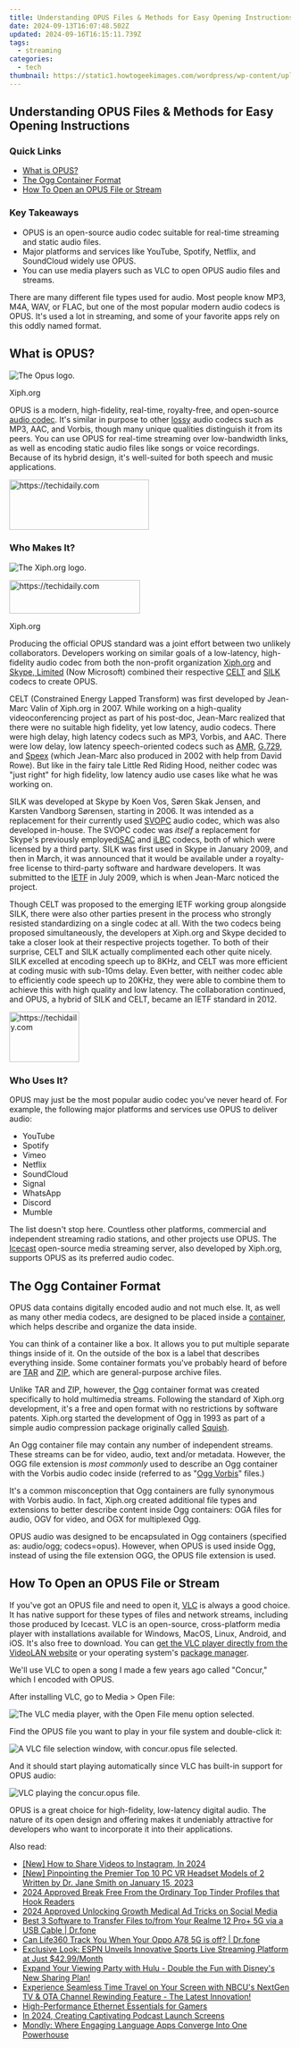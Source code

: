```yaml
---
title: Understanding OPUS Files & Methods for Easy Opening Instructions
date: 2024-09-13T16:07:48.502Z
updated: 2024-09-16T16:15:11.739Z
tags:
  - streaming
categories:
  - tech
thumbnail: https://static1.howtogeekimages.com/wordpress/wp-content/uploads/2023/10/53061506834_e66b02a867_o.jpg
---
```


## Understanding OPUS Files & Methods for Easy Opening Instructions

### Quick Links

* [What is OPUS?](https://screen-sharing-recording.techidaily.com/new-pocket-sized-mac-viewer-absolutely-free-for-2024/)
* [The Ogg Container Format](https://easy-unlock-android.techidaily.com/in-2024-how-to-lock-apps-on-nubia-z50-ultra-to-protect-your-individual-information-by-drfone-android/)
* [How To Open an OPUS File or Stream](https://fox-helps.techidaily.com/new-meta-versus-omni-the-future-of-digital-worlds/)

### Key Takeaways

* OPUS is an open-source audio codec suitable for real-time streaming and static audio files.
* Major platforms and services like YouTube, Spotify, Netflix, and SoundCloud widely use OPUS.
* You can use media players such as VLC to open OPUS audio files and streams.

 There are many different file types used for audio. Most people know MP3, M4A, WAV, or FLAC, but one of the most popular modern audio codecs is OPUS. It's used a lot in streaming, and some of your favorite apps rely on this oddly named format.

##  What is OPUS?

![The Opus logo.](https://static1.howtogeekimages.com/wordpress/wp-content/uploads/2024/01/opus-logo-1.png) 

Xiph.org

 OPUS is a modern, high-fidelity, real-time, royalty-free, and open-source [audio codec](https://some-guidance.techidaily.com/2024-approved-strategies-for-merging-youtube-music-and-video-content-effectively/). It's similar in purpose to other [lossy](https://fox-glue.techidaily.com/new-2024-approved-comprehensive-examination-of-srts-key-features/) audio codecs such as MP3, AAC, and Vorbis, though many unique qualities distinguish it from its peers. You can use OPUS for real-time streaming over low-bandwidth links, as well as encoding static audio files like songs or voice recordings. Because of its hybrid design, it's well-suited for both speech and music applications.

<!-- affiliate ads begin -->
<a href="https://aligracehair.sjv.io/c/5597632/2135398/19272" target="_top" id="2135398">
  <img src="//a.impactradius-go.com/display-ad/19272-2135398" border="0" alt="https://techidaily.com" width="250" height="90"/>
</a>
<img height="0" width="0" src="https://aligracehair.sjv.io/i/5597632/2135398/19272" style="position:absolute;visibility:hidden;" border="0" />
<!-- affiliate ads end -->

###  Who Makes It?

![The Xiph.org logo.](https://static1.howtogeekimages.com/wordpress/wp-content/uploads/2024/01/xiph-logo-square.png) 

<!-- affiliate ads begin -->
<a href="https://25home.pxf.io/c/5597632/2123471/16836" target="_top" id="2123471">
  <img src="//a.impactradius-go.com/display-ad/16836-2123471" border="0" alt="https://techidaily.com" width="234" height="60"/>
</a>
<img height="0" width="0" src="https://25home.pxf.io/i/5597632/2123471/16836" style="position:absolute;visibility:hidden;" border="0" />
<!-- affiliate ads end -->

Xiph.org

 Producing the official OPUS standard was a joint effort between two unlikely collaborators. Developers working on similar goals of a low-latency, high-fidelity audio codec from both the non-profit organization [Xiph.org](https://xiph.org/) and [Skype, Limited](http://www.skype.com/) (Now Microsoft) combined their respective [CELT](https://en.wikipedia.org/wiki/CELT) and [SILK](https://en.wikipedia.org/wiki/SILK) codecs to create OPUS.

 CELT (Constrained Energy Lapped Transform) was first developed by Jean-Marc Valin of Xiph.org in 2007\. While working on a high-quality videoconferencing project as part of his post-doc, Jean-Marc realized that there were no suitable high fidelity, yet low latency, audio codecs. There were high delay, high latency codecs such as MP3, Vorbis, and AAC. There were low delay, low latency speech-oriented codecs such as [AMR](https://en.wikipedia.org/wiki/Adaptive%5FMulti-Rate%5Faudio%5Fcodec), [G.729](https://en.wikipedia.org/wiki/G.729), and [Speex](https://en.wikipedia.org/wiki/Speex) (which Jean-Marc also produced in 2002 with help from David Rowe). But like in the fairy tale Little Red Riding Hood, neither codec was "just right" for high fidelity, low latency audio use cases like what he was working on.

 SILK was developed at Skype by Koen Vos, Søren Skak Jensen, and Karsten Vandborg Sørensen, starting in 2006\. It was intended as a replacement for their currently used [SVOPC](https://en.wikipedia.org/wiki/SVOPC) audio codec, which was also developed in-house. The SVOPC codec was _itself_ a replacement for Skype's previously employed[iSAC](https://en.wikipedia.org/wiki/Internet%5FSpeech%5FAudio%5FCodec) and [iLBC](https://en.wikipedia.org/wiki/Internet%5FLow%5FBitrate%5FCodec) codecs, both of which were licensed by a third party. SILK was first used in Skype in January 2009, and then in March, it was announced that it would be available under a royalty-free license to third-party software and hardware developers. It was submitted to the [IETF](https://en.wikipedia.org/wiki/Internet%5FEngineering%5FTask%5FForce) in July 2009, which is when Jean-Marc noticed the project.

 Though CELT was proposed to the emerging IETF working group alongside SILK, there were also other parties present in the process who strongly resisted standardizing on a single codec at all. With the two codecs being proposed simultaneously, the developers at Xiph.org and Skype decided to take a closer look at their respective projects together. To both of their surprise, CELT and SILK actually complimented each other quite nicely. SILK excelled at encoding speech up to 8KHz, and CELT was more efficient at coding music with sub-10ms delay. Even better, with neither codec able to efficiently code speech up to 20KHz, they were able to combine them to achieve this with high quality and low latency. The collaboration continued, and OPUS, a hybrid of SILK and CELT, became an IETF standard in 2012.

<!-- affiliate ads begin -->
<a href="https://25home.pxf.io/c/5597632/2123468/16836" target="_top" id="2123468">
  <img src="//a.impactradius-go.com/display-ad/16836-2123468" border="0" alt="https://techidaily.com" width="125" height="90"/>
</a>
<img height="0" width="0" src="https://25home.pxf.io/i/5597632/2123468/16836" style="position:absolute;visibility:hidden;" border="0" />
<!-- affiliate ads end -->

###  Who Uses It?

 OPUS may just be the most popular audio codec you've never heard of. For example, the following major platforms and services use OPUS to deliver audio:

* YouTube
* Spotify
* Vimeo
* Netflix
* SoundCloud
* Signal
* WhatsApp
* Discord
* Mumble

 The list doesn't stop here. Countless other platforms, commercial and independent streaming radio stations, and other projects use OPUS. The [Icecast](https://win-answers.techidaily.com/ultimate-fixes-for-persistent-dark-screens-in-zoom-video-calls-pc-edition/) open-source media streaming server, also developed by Xiph.org, supports OPUS as its preferred audio codec.

##  The Ogg Container Format

 OPUS data contains digitally encoded audio and not much else. It, as well as many other media codecs, are designed to be placed inside a [container](https://en.wikipedia.org/wiki/Container%5Fformat), which helps describe and organize the data inside.

 You can think of a container like a box. It allows you to put multiple separate things inside of it. On the outside of the box is a label that describes everything inside. Some container formats you've probably heard of before are [TAR](https://some-techniques.techidaily.com/2024-approved-from-grayscale-to-glamour-professional-color-adjustment/) and [ZIP](https://remote-screen-capture.techidaily.com/new-visual-voyage-amds-radeon-reborn-for-2024/), which are general-purpose archive files.

 Unlike TAR and ZIP, however, the [Ogg](https://instagram-video-files.techidaily.com/updated-viral-visions-top-ig-story-filters-for-2024/) container format was created specifically to hold multimedia streams. Following the standard of Xiph.org development, it's a free and open format with no restrictions by software patents. Xiph.org started the development of Ogg in 1993 as part of a simple audio compression package originally called [Squish](https://en.wikipedia.org/wiki/Ogg%5FSquish).

 An Ogg container file may contain any number of independent streams. These streams can be for video, audio, text and/or metadata. However, the OGG file extension is _most commonly_ used to describe an Ogg container with the Vorbis audio codec inside (referred to as "[Ogg Vorbis](https://buynow-help.techidaily.com/beantech-bitwatch-s1-plus-smartwatch-evaluation-an-intriguing-affordable-tracker/)" files.)

 It's a common misconception that Ogg containers are fully synonymous with Vorbis audio. In fact, Xiph.org created additional file types and extensions to better describe content inside Ogg containers: OGA files for audio, OGV for video, and OGX for multiplexed Ogg.

 OPUS audio was designed to be encapsulated in Ogg containers (specified as: audio/ogg; codecs=opus). However, when OPUS is used inside Ogg, instead of using the file extension OGG, the OPUS file extension is used.

##  How To Open an OPUS File or Stream

 If you've got an OPUS file and need to open it, [VLC](https://video-creation-software.techidaily.com/economic-hearing-enhancement-with-senso-wireless-buds/) is always a good choice. It has native support for these types of files and network streams, including those produced by Icecast. VLC is an open-source, cross-platform media player with installations available for Windows, MacOS, Linux, Android, and iOS. It's also free to download. You can [get the VLC player directly from the VideoLAN website](https://www.videolan.org/vlc/) or your operating system's [package manager](https://screen-capture.techidaily.com/updated-the-ultimate-guide-to-screen-capture-tools-for-2024/).

 We'll use VLC to open a song I made a few years ago called "Concur," which I encoded with OPUS.

 After installing VLC, go to Media > Open File:

![The VLC media player, with the Open File menu option selected.](https://static1.howtogeekimages.com/wordpress/wp-content/uploads/2024/01/1-13.png) 

 Find the OPUS file you want to play in your file system and double-click it:

![A VLC file selection window, with concur.opus file selected.](https://static1.howtogeekimages.com/wordpress/wp-content/uploads/2024/01/2-14.png) 

 And it should start playing automatically since VLC has built-in support for OPUS audio:

![VLC playing the concur.opus file.](https://static1.howtogeekimages.com/wordpress/wp-content/uploads/2024/01/3-11.png) 

 OPUS is a great choice for high-fidelity, low-latency digital audio. The nature of its open design and offering makes it undeniably attractive for developers who want to incorporate it into their applications.

<ins class="adsbygoogle"
     style="display:block"
     data-ad-format="autorelaxed"
     data-ad-client="ca-pub-7571918770474297"
     data-ad-slot="1223367746"></ins>

<ins class="adsbygoogle"
     style="display:block"
     data-ad-client="ca-pub-7571918770474297"
     data-ad-slot="8358498916"
     data-ad-format="auto"
     data-full-width-responsive="true"></ins>

<span class="atpl-alsoreadstyle">Also read:</span>
<div><ul>
<li><a href="https://facebook-clips.techidaily.com/new-how-to-share-videos-to-instagram-in-2024/"><u>[New] How to Share Videos to Instagram, In 2024</u></a></li>
<li><a href="https://extra-support.techidaily.com/new-pinpointing-the-premier-top-10-pc-vr-headset-models-of-2-written-by-dr-jane-smith-on-january-15-2023/"><u>[New] Pinpointing the Premier Top 10 PC VR Headset Models of 2 Written by Dr. Jane Smith on January 15, 2023</u></a></li>
<li><a href="https://extra-resources.techidaily.com/2024-approved-break-free-from-the-ordinary-top-tinder-profiles-that-hook-readers/"><u>2024 Approved Break Free From the Ordinary Top Tinder Profiles that Hook Readers</u></a></li>
<li><a href="https://some-skills.techidaily.com/2024-approved-unlocking-growth-medical-ad-tricks-on-social-media/"><u>2024 Approved Unlocking Growth Medical Ad Tricks on Social Media</u></a></li>
<li><a href="https://blog-min.techidaily.com/best-3-software-to-transfer-files-tofrom-your-realme-12-proplus-5g-via-a-usb-cable-drfone-by-drfone-transfer-from-android-transfer-from-android/"><u>Best 3 Software to Transfer Files to/from Your Realme 12 Pro+ 5G via a USB Cable | Dr.fone</u></a></li>
<li><a href="https://fake-location.techidaily.com/can-life360-track-you-when-your-oppo-a78-5g-is-off-drfone-by-drfone-virtual-android/"><u>Can Life360 Track You When Your Oppo A78 5G is off? | Dr.fone</u></a></li>
<li><a href="https://media-tips.techidaily.com/exclusive-look-espn-unveils-innovative-sports-live-streaming-platform-at-just-4299month/"><u>Exclusive Look: ESPN Unveils Innovative Sports Live Streaming Platform at Just $42.99/Month</u></a></li>
<li><a href="https://media-tips.techidaily.com/expand-your-viewing-party-with-hulu-double-the-fun-with-disneys-new-sharing-plan/"><u>Expand Your Viewing Party with Hulu - Double the Fun with Disney's New Sharing Plan!</u></a></li>
<li><a href="https://media-tips.techidaily.com/experience-seamless-time-travel-on-your-screen-with-nbcus-nextgen-tv-and-ota-channel-rewinding-feature-the-latest-innovation/"><u>Experience Seamless Time Travel on Your Screen with NBCU's NextGen TV & OTA Channel Rewinding Feature - The Latest Innovation!</u></a></li>
<li><a href="https://games-able.techidaily.com/high-performance-ethernet-essentials-for-gamers/"><u>High-Performance Ethernet Essentials for Gamers</u></a></li>
<li><a href="https://extra-lessons.techidaily.com/in-2024-creating-captivating-podcast-launch-screens/"><u>In 2024, Creating Captivating Podcast Launch Screens</u></a></li>
<li><a href="https://mondly-stories.techidaily.com/mondly-where-engaging-language-apps-converge-into-one-powerhouse/"><u>Mondly: Where Engaging Language Apps Converge Into One Powerhouse</u></a></li>
</ul></div>

